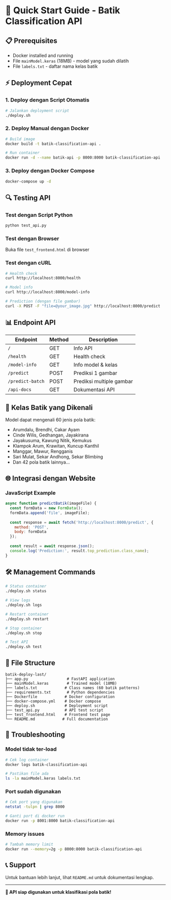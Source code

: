 # 🚀 Quick Start Guide - Batik Classification API

## 📋 Prerequisites
- Docker installed and running
- File `mainModel.keras` (18MB) - model yang sudah dilatih
- File `labels.txt` - daftar nama kelas batik

## ⚡ Deployment Cepat

### 1. Deploy dengan Script Otomatis
```bash
# Jalankan deployment script
./deploy.sh
```

### 2. Deploy Manual dengan Docker
```bash
# Build image
docker build -t batik-classification-api .

# Run container
docker run -d --name batik-api -p 8000:8000 batik-classification-api
```

### 3. Deploy dengan Docker Compose
```bash
docker-compose up -d
```

## 🔍 Testing API

### Test dengan Script Python
```bash
python test_api.py
```

### Test dengan Browser
Buka file `test_frontend.html` di browser

### Test dengan cURL
```bash
# Health check
curl http://localhost:8000/health

# Model info
curl http://localhost:8000/model-info

# Prediction (dengan file gambar)
curl -X POST -F "file=@your_image.jpg" http://localhost:8000/predict
```

## 📊 Endpoint API

| Endpoint | Method | Description |
|----------|--------|-------------|
| `/` | GET | Info API |
| `/health` | GET | Health check |
| `/model-info` | GET | Info model & kelas |
| `/predict` | POST | Prediksi 1 gambar |
| `/predict-batch` | POST | Prediksi multiple gambar |
| `/api-docs` | GET | Dokumentasi API |

## 🎨 Kelas Batik yang Dikenali

Model dapat mengenali 60 jenis pola batik:
- Arumdalu, Brendhi, Cakar Ayam
- Cinde Wilis, Gedhangan, Jayakirana
- Jayakusuma, Kawung Nitik, Kemukus
- Klampok Arum, Krawitan, Kuncup Kanthil
- Manggar, Mawur, Rengganis
- Sari Mulat, Sekar Andhong, Sekar Blimbing
- Dan 42 pola batik lainnya...

## 🌐 Integrasi dengan Website

### JavaScript Example
```javascript
async function predictBatik(imageFile) {
  const formData = new FormData();
  formData.append('file', imageFile);
  
  const response = await fetch('http://localhost:8000/predict', {
    method: 'POST',
    body: formData
  });
  
  const result = await response.json();
  console.log('Prediction:', result.top_prediction.class_name);
}
```

## 🛠️ Management Commands

```bash
# Status container
./deploy.sh status

# View logs
./deploy.sh logs

# Restart container
./deploy.sh restart

# Stop container
./deploy.sh stop

# Test API
./deploy.sh test
```

## 📁 File Structure
```
batik-deploy-last/
├── app.py                 # FastAPI application
├── mainModel.keras        # Trained model (18MB)
├── labels.txt            # Class names (60 batik patterns)
├── requirements.txt       # Python dependencies
├── Dockerfile            # Docker configuration
├── docker-compose.yml    # Docker compose
├── deploy.sh             # Deployment script
├── test_api.py           # API test script
├── test_frontend.html    # Frontend test page
└── README.md            # Full documentation
```

## 🔧 Troubleshooting

### Model tidak ter-load
```bash
# Cek log container
docker logs batik-classification-api

# Pastikan file ada
ls -la mainModel.keras labels.txt
```

### Port sudah digunakan
```bash
# Cek port yang digunakan
netstat -tulpn | grep 8000

# Ganti port di docker run
docker run -p 8001:8000 batik-classification-api
```

### Memory issues
```bash
# Tambah memory limit
docker run --memory=2g -p 8000:8000 batik-classification-api
```

## 📞 Support

Untuk bantuan lebih lanjut, lihat `README.md` untuk dokumentasi lengkap.

---

**🎉 API siap digunakan untuk klasifikasi pola batik!** 